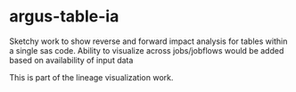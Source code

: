 # argus-table-ia

Sketchy work to show reverse and forward impact analysis for tables within a single sas code. Ability to visualize across jobs/jobflows would be added based on availability of input data

This is part of the lineage visualization work.
